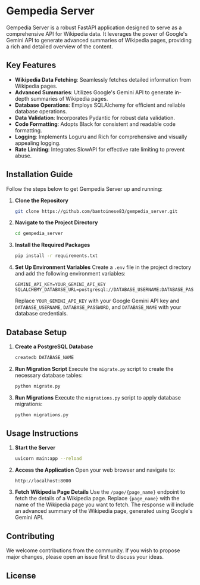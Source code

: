 # Gempedia Server

Gempedia Server is a robust FastAPI application designed to serve as a comprehensive API for Wikipedia data. It leverages the power of Google's Gemini API to generate advanced summaries of Wikipedia pages, providing a rich and detailed overview of the content.

## Key Features

- **Wikipedia Data Fetching**: Seamlessly fetches detailed information from Wikipedia pages.
- **Advanced Summaries**: Utilizes Google's Gemini API to generate in-depth summaries of Wikipedia pages.
- **Database Operations**: Employs SQLAlchemy for efficient and reliable database operations.
- **Data Validation**: Incorporates Pydantic for robust data validation.
- **Code Formatting**: Adopts Black for consistent and readable code formatting.
- **Logging**: Implements Loguru and Rich for comprehensive and visually appealing logging.
- **Rate Limiting**: Integrates SlowAPI for effective rate limiting to prevent abuse.

## Installation Guide

Follow the steps below to get Gempedia Server up and running:

1. **Clone the Repository**
    ```bash
    git clone https://github.com/bantoinese83/gempedia_server.git
    ```
2. **Navigate to the Project Directory**
    ```bash
    cd gempedia_server
    ```
3. **Install the Required Packages**
    ```bash
    pip install -r requirements.txt
    ```
4. **Set Up Environment Variables**
    Create a `.env` file in the project directory and add the following environment variables:
    ```dotenv
    GEMINI_API_KEY=YOUR_GEMINI_API_KEY
    SQLALCHEMY_DATABASE_URL=postgresql://DATABASE_USERNAME:DATABASE_PASSWORD@localhost/DATABASE_NAME
    ```
    Replace `YOUR_GEMINI_API_KEY` with your Google Gemini API key and `DATABASE_USERNAME`,
   `DATABASE_PASSWORD`, and `DATABASE_NAME` with your database credentials.

## Database Setup

1. **Create a PostgreSQL Database**
    ```bash
    createdb DATABASE_NAME
    ```
2. **Run Migration Script**
    Execute the `migrate.py` script to create the necessary database tables:
    ```bash
    python migrate.py
    ```
3. **Run Migrations**
    Execute the `migrations.py` script to apply database migrations:
    ```bash
    python migrations.py
    ```

## Usage Instructions

1. **Start the Server**
    ```bash
    uvicorn main:app --reload
    ```
2. **Access the Application**
    Open your web browser and navigate to:
    ```
    http://localhost:8000
    ```
3. **Fetch Wikipedia Page Details**
    Use the `/page/{page_name}` endpoint to fetch the details of a Wikipedia page. Replace `{page_name}` with the name of the Wikipedia page you want to fetch. The response will include an advanced summary of the Wikipedia page, generated using Google's Gemini API.

## Contributing

We welcome contributions from the community. If you wish to propose major changes, please open an issue first to discuss your ideas.

## License

